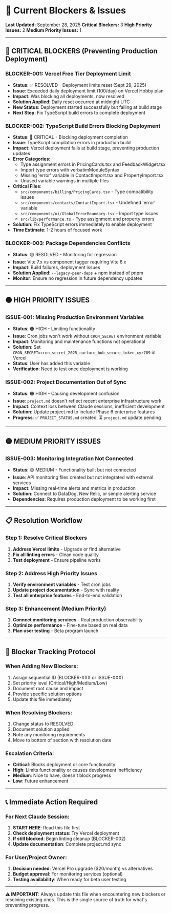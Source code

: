 # 🚫 Current Blockers & Issues

**Last Updated:** September 28, 2025
**Critical Blockers:** 3
**High Priority Issues:** 2
**Medium Priority Issues:** 1

---

## 🔴 **CRITICAL BLOCKERS** (Preventing Production Deployment)

### **BLOCKER-001: Vercel Free Tier Deployment Limit**
- **Status**: ✅ RESOLVED - Deployment limits reset (Sept 29, 2025)
- **Issue**: Exceeded daily deployment limit (100/day) on Vercel Hobby plan
- **Impact**: Was blocking all deployments, now resolved
- **Solution Applied**: Daily reset occurred at midnight UTC
- **New Status**: Deployment started successfully but failing at build stage
- **Next Step**: Fix TypeScript build errors to complete deployment

### **BLOCKER-002: TypeScript Build Errors Blocking Deployment**
- **Status**: 🔴 CRITICAL - Blocking deployment completion
- **Issue**: TypeScript compilation errors in production build
- **Impact**: Vercel deployment fails at build stage, preventing production updates
- **Error Categories**:
  - Type assignment errors in PricingCards.tsx and FeedbackWidget.tsx
  - Import type errors with verbatimModuleSyntax
  - Missing 'error' variable in ContactImport.tsx and PropertyImport.tsx
  - Unused variable warnings in multiple files
- **Critical Files**:
  - `src/components/billing/PricingCards.tsx` - Type compatibility issues
  - `src/components/contacts/ContactImport.tsx` - Undefined 'error' variable
  - `src/components/ui/GlobalErrorBoundary.tsx` - Import type issues
  - `src/lib/performance.ts` - Type assignment and property errors
- **Solution**: Fix TypeScript errors immediately to enable deployment
- **Time Estimate**: 1-2 hours of focused work

### **BLOCKER-003: Package Dependencies Conflicts**
- **Status**: 🟡 RESOLVED - Monitoring for regression
- **Issue**: Vite 7.x vs component tagger requiring Vite 6.x
- **Impact**: Build failures, deployment issues
- **Solution Applied**: `--legacy-peer-deps` + npm instead of pnpm
- **Monitor**: Ensure no regression in future dependency updates

---

## 🟠 **HIGH PRIORITY ISSUES**

### **ISSUE-001: Missing Production Environment Variables**
- **Status**: 🟠 HIGH - Limiting functionality
- **Issue**: Cron jobs won't work without `CRON_SECRET` environment variable
- **Impact**: Monitoring and maintenance functions not operational
- **Solution**: Set `CRON_SECRET=cron_secret_2025_nurture_hub_secure_token_xyz789` in Vercel
- **Status**: User has added this variable
- **Verification**: Need to test once deployment is working

### **ISSUE-002: Project Documentation Out of Sync**
- **Status**: 🟠 HIGH - Causing development confusion
- **Issue**: `project.md` doesn't reflect recent enterprise infrastructure work
- **Impact**: Context loss between Claude sessions, inefficient development
- **Solution**: Update project.md to include Phase 6 enterprise features
- **Progress**: ✅ `PROJECT_STATUS.md` created, ⏳ `project.md` update pending

---

## 🟡 **MEDIUM PRIORITY ISSUES**

### **ISSUE-003: Monitoring Integration Not Connected**
- **Status**: 🟡 MEDIUM - Functionality built but not connected
- **Issue**: API monitoring files created but not integrated with external services
- **Impact**: Missing real-time alerts and metrics in production
- **Solution**: Connect to DataDog, New Relic, or simple alerting service
- **Dependencies**: Requires production deployment to be working first

---

## 📋 **Resolution Workflow**

### **Step 1: Resolve Critical Blockers**
1. **Address Vercel limits** - Upgrade or find alternative
2. **Fix all linting errors** - Clean code quality
3. **Test deployment** - Ensure pipeline works

### **Step 2: Address High Priority Issues**
1. **Verify environment variables** - Test cron jobs
2. **Update project documentation** - Sync with reality
3. **Test all enterprise features** - End-to-end validation

### **Step 3: Enhancement (Medium Priority)**
1. **Connect monitoring services** - Real production observability
2. **Optimize performance** - Fine-tune based on real data
3. **Plan user testing** - Beta program launch

---

## 🔄 **Blocker Tracking Protocol**

### **When Adding New Blockers:**
1. Assign sequential ID (BLOCKER-XXX or ISSUE-XXX)
2. Set priority level (Critical/High/Medium/Low)
3. Document root cause and impact
4. Provide specific solution options
5. Update this file immediately

### **When Resolving Blockers:**
1. Change status to RESOLVED
2. Document solution applied
3. Note any monitoring requirements
4. Move to bottom of section with resolution date

### **Escalation Criteria:**
- **Critical**: Blocks deployment or core functionality
- **High**: Limits functionality or causes development inefficiency
- **Medium**: Nice to have, doesn't block progress
- **Low**: Future enhancement

---

## 📞 **Immediate Action Required**

### **For Next Claude Session:**
1. **START HERE**: Read this file first
2. **Check deployment status**: Try Vercel deployment
3. **If still blocked**: Begin linting cleanup (BLOCKER-002)
4. **Update documentation**: Complete project.md sync

### **For User/Project Owner:**
1. **Decision needed**: Vercel Pro upgrade ($20/month) vs alternatives
2. **Budget approval**: For monitoring services (optional)
3. **Testing availability**: When ready for beta user testing

---

**⚠️ IMPORTANT**: Always update this file when encountering new blockers or resolving existing ones. This is the single source of truth for what's preventing progress.